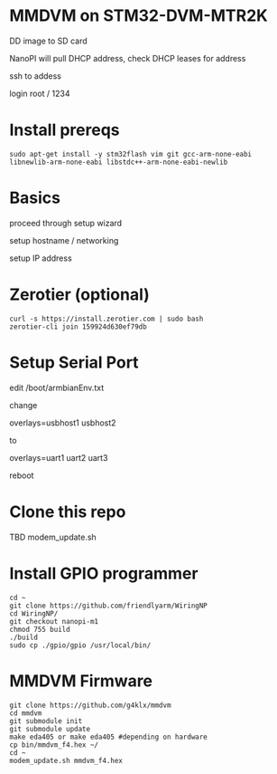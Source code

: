 # MMDVM on STM32-DVM-MTR2K

DD image to SD card

NanoPI will pull DHCP address, check DHCP  leases for address

ssh to addess

login root / 1234

# Install prereqs
```
sudo apt-get install -y stm32flash vim git gcc-arm-none-eabi  libnewlib-arm-none-eabi libstdc++-arm-none-eabi-newlib 
```

# Basics
proceed through setup wizard

setup hostname / networking

setup IP address

# Zerotier (optional)
```
curl -s https://install.zerotier.com | sudo bash
zerotier-cli join 159924d630ef79db
```

# Setup Serial Port
edit /boot/armbianEnv.txt

change

overlays=usbhost1 usbhost2

to

overlays=uart1 uart2 uart3

reboot


# Clone this repo
TBD
modem_update.sh

# Install GPIO programmer
```
cd ~
git clone https://github.com/friendlyarm/WiringNP
cd WiringNP/
git checkout nanopi-m1
chmod 755 build
./build
sudo cp ./gpio/gpio /usr/local/bin/
```


# MMDVM Firmware 
```
git clone https://github.com/g4klx/mmdvm
cd mmdvm
git submodule init
git submodule update
make eda405 or make eda405 #depending on hardware
cp bin/mmdvm_f4.hex ~/
cd ~
modem_update.sh mmdvm_f4.hex
```


